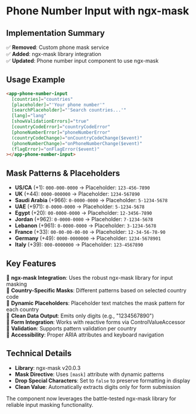 # Phone Number Input with ngx-mask

## Implementation Summary

✅ **Removed**: Custom phone mask service  
✅ **Added**: ngx-mask library integration  
✅ **Updated**: Phone number input component to use ngx-mask  

## Usage Example

```html
<app-phone-number-input
  [countries]="countries"
  [placeholder]="'Your phone number'"
  [searchPlaceholder]="'Search countries...'"
  [lang]="lang"
  [showValidationErrors]="true"
  [countryCodeError]="countryCodeError"
  [phoneNumberError]="phoneNumberError"
  (countryCodeChange)="onCountryCodeChange($event)"
  (phoneNumberChange)="onPhoneNumberChange($event)"
  (flagError)="onFlagError($event)"
></app-phone-number-input>
```

## Mask Patterns & Placeholders

- **US/CA** (+1): `000-000-0000` → Placeholder: `123-456-7890`
- **UK** (+44): `0000-000000` → Placeholder: `1234-567890`  
- **Saudi Arabia** (+966): `0-0000-0000` → Placeholder: `5-1234-5678`
- **UAE** (+971): `0-0000-0000` → Placeholder: `5-1234-5678`
- **Egypt** (+20): `00-0000-0000` → Placeholder: `12-3456-7890`
- **Jordan** (+962): `0-0000-0000` → Placeholder: `7-1234-5678`
- **Lebanon** (+961): `0-0000-0000` → Placeholder: `3-1234-5678`
- **France** (+33): `00-00-00-00-00` → Placeholder: `12-34-56-78-90`
- **Germany** (+49): `0000-0000000` → Placeholder: `1234-5678901`
- **Italy** (+39): `000-0000000` → Placeholder: `123-4567890`

## Key Features

🎯 **ngx-mask Integration**: Uses the robust ngx-mask library for input masking  
🎯 **Country-Specific Masks**: Different patterns based on selected country code  
🎯 **Dynamic Placeholders**: Placeholder text matches the mask pattern for each country  
🎯 **Clean Data Output**: Emits only digits (e.g., "1234567890")  
🎯 **Form Integration**: Works with reactive forms via ControlValueAccessor  
🎯 **Validation**: Supports pattern validation per country  
🎯 **Accessibility**: Proper ARIA attributes and keyboard navigation  

## Technical Details

- **Library**: ngx-mask v20.0.3
- **Mask Directive**: Uses `[mask]` attribute with dynamic patterns
- **Drop Special Characters**: Set to `false` to preserve formatting in display
- **Clean Value**: Automatically extracts digits only for form submission

The component now leverages the battle-tested ngx-mask library for reliable input masking functionality.